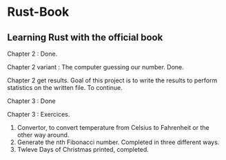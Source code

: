 # Rust-Book
## Learning Rust with the official book

Chapter 2 : Done.

Chapter 2 variant : The computer guessing our number. Done.

Chapter 2 get results. Goal of this project is to write the results to perform statistics on the written file. To continue.

Chapter 3 : Done

Chapter 3 : Exercices.
1) Convertor, to convert temperature from Celsius to Fahrenheit or the other way around.
2) Generate the nth Fibonacci number. Completed in three different ways.
3) Twleve Days of Christmas printed, completed.